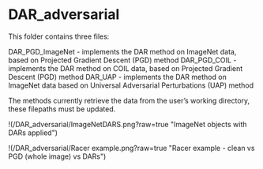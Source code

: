 # DAR_adversarial

This folder contains three files: 

DAR_PGD_ImageNet - implements the DAR method on ImageNet data, based on Projected Gradient Descent (PGD) method
DAR_PGD_COIL - implements the DAR method on COIL data, based on Projected Gradient Descent (PGD) method
DAR_UAP - implements the DAR method on ImageNet data based on Universal Adversarial Perturbations (UAP) method

The methods currently retrieve the data from the user’s working directory, these filepaths must be updated.

!(/DAR_adversarial/ImageNetDARS.png?raw=true "ImageNet objects with DARs applied")

!(/DAR_adversarial/Racer example.png?raw=true "Racer example - clean vs PGD (whole image) vs DARs")
